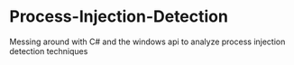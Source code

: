 # Process-Injection-Detection
Messing around with C# and the windows api to analyze process injection detection techniques
